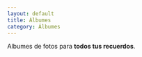 ```yaml
---
layout: default
title: Álbumes
category: Álbumes
---
```


Albumes de fotos para **todos tus recuerdos**.





